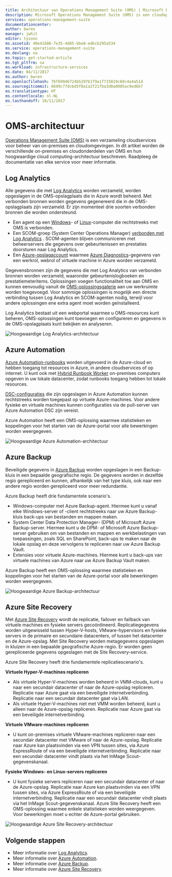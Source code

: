 ```yaml
---
title: Architectuur van Operations Management Suite (OMS) | Microsoft Docs
description: Microsoft Operations Management Suite (OMS) is een cloudoplossing voor IT-beheer van Microsoft waarmee u uw on-premises en cloudinfrastructuur kunt beheren en beveiligen.  In dit artikel worden de verschillende services van OMS beschreven en vindt u koppelingen naar gedetailleerde inhoud.
services: operations-management-suite
documentationcenter: 
author: bwren
manager: jwhit
editor: tysonn
ms.assetid: 40e41686-7e35-4d85-bbe8-edbcb295a534
ms.service: operations-management-suite
ms.devlang: na
ms.topic: get-started-article
ms.tgt_pltfrm: na
ms.workload: infrastructure-services
ms.date: 04/11/2017
ms.author: bwren
ms.openlocfilehash: 76f69946724b5297b1f9a1f715819c69c4a4a51d
ms.sourcegitcommit: 6699c77dcbd5f8a1a2f21fba3d0a0005ac9ed6b7
ms.translationtype: HT
ms.contentlocale: nl-NL
ms.lasthandoff: 10/11/2017
---
```

# <a name="oms-architecture"></a>OMS-architectuur
[Operations Management Suite (OMS)](https://azure.microsoft.com/documentation/services/operations-management-suite/) is een verzameling cloudservices voor beheer van on-premises en cloudomgevingen.  In dit artikel worden de verschillende on-premises en cloudonderdelen van OMS en hun hoogwaardige cloud computing-architectuur beschreven.  Raadpleeg de documentatie van elke service voor meer informatie.

## <a name="log-analytics"></a>Log Analytics
Alle gegevens die met [Log Analytics](https://azure.microsoft.com/documentation/services/log-analytics/) worden verzameld, worden opgeslagen in de OMS-opslagplaats die in Azure wordt beheerd.  Met verbonden bronnen worden gegevens gegenereerd die in de OMS-opslagplaats zijn verzameld.  Er zijn momenteel drie soorten verbonden bronnen die worden ondersteund.

* Een agent op een [Windows](../log-analytics/log-analytics-windows-agents.md)- of [Linux](../log-analytics/log-analytics-linux-agents.md)-computer die rechtstreeks met OMS is verbonden.
* Een SCOM-groep (System Center Operations Manager) [verbonden met Log Analytics](../log-analytics/log-analytics-om-agents.md) .  SCOM-agenten blijven communiceren met beheerservers die gegevens over gebeurtenissen en prestaties doorsturen naar Log Analytics.
* Een [Azure-opslagaccount](../log-analytics/log-analytics-azure-storage.md) waarmee [Azure Diagnostics](../cloud-services/cloud-services-dotnet-diagnostics.md)-gegevens van een werkrol, webrol of virtuele machine in Azure worden verzameld.

Gegevensbronnen zijn de gegevens die met Log Analytics van verbonden bronnen worden verzameld, waaronder gebeurtenislogboeken en prestatiemeteritems.  Oplossingen voegen functionaliteit toe aan OMS en kunnen eenvoudig vanuit de [OMS-oplossingsgalerie](../log-analytics/log-analytics-add-solutions.md) aan uw werkruimte worden toegevoegd.  Voor sommige oplossingen is mogelijk een directe verbinding tussen Log Analytics en SCOM-agenten nodig, terwijl voor andere oplossingen ene extra agent moet worden geïnstalleerd.

Log Analytics bestaat uit een webportal waarmee u OMS-resources kunt beheren, OMS-oplossingen kunt toevoegen en configureren en gegevens in de OMS-opslagplaats kunt bekijken en analyseren.

![Hoogwaardige Log Analytics-architectuur](media/operations-management-suite-architecture/log-analytics.png)

## <a name="azure-automation"></a>Azure Automation
[Azure Automation-runbooks](http://azure.microsoft.com/documentation/services/automation) worden uitgevoerd in de Azure-cloud en hebben toegang tot resources in Azure, in andere cloudservices of op internet.  U kunt ook met [Hybrid Runbook Worker](../automation/automation-hybrid-runbook-worker.md) on-premises computers opgeven in uw lokale datacenter, zodat runbooks toegang hebben tot lokale resources.

[DSC-configuraties](../automation/automation-dsc-overview.md) die zijn opgeslagen in Azure Automation kunnen rechtstreeks worden toegepast op virtuele Azure-machines.  Voor andere fysieke en virtuele machines kunnen configuraties via de pull-server van Azure Automation DSC zijn vereist.

Azure Automation heeft een OMS-oplossing waarmee statistieken en koppelingen voor het starten van de Azure-portal voor alle bewerkingen worden weergegeven.

![Hoogwaardige Azure Automation-architectuur](media/operations-management-suite-architecture/automation.png)

## <a name="azure-backup"></a>Azure Backup
Beveiligde gegevens in [Azure Backup](http://azure.microsoft.com/documentation/services/backup) worden opgeslagen in een Backup-kluis in een bepaalde geografische regio.  De gegevens worden in dezelfde regio gerepliceerd en kunnen, afhankelijk van het type kluis, ook naar een andere regio worden gerepliceerd voor meer redundantie.

Azure Backup heeft drie fundamentele scenario's.

* Windows-computer met Azure Backup-agent.  Hiermee kunt u vanaf elke Windows-server of -client rechtstreeks naar uw Azure Backup-kluis back-ups van bestanden en mappen maken.  
* System Center Data Protection Manager- (DPM) of Microsoft Azure Backup-server. Hiermee kunt u de DPM- of Microsoft Azure Backup-server gebruiken om van bestanden en mappen en werkbelastingen van toepassingen, zoals SQL en SharePoint, back-ups te maken naar de lokale opslag en deze vervolgens te repliceren naar uw Azure Backup Vault.
* Extensies voor virtuele Azure-machines.  Hiermee kunt u back-ups van virtuele machines van Azure naar uw Azure Backup Vault maken.

Azure Backup heeft een OMS-oplossing waarmee statistieken en koppelingen voor het starten van de Azure-portal voor alle bewerkingen worden weergegeven.

![Hoogwaardige Azure Backup-architectuur](media/operations-management-suite-architecture/backup.png)

## <a name="azure-site-recovery"></a>Azure Site Recovery
Met [Azure Site Recovery](http://azure.microsoft.com/documentation/services/site-recovery) wordt de replicatie, failover en failback van virtuele machines en fysieke servers gecoördineerd. Replicatiegegevens worden uitgewisseld tussen Hyper-V-hosts, VMware-hypervisors en fysieke servers in de primaire en secundaire datacenters, of tussen het datacenter en de Azure-opslag.  Met Site Recovery worden metagegevens opgeslagen in kluizen in een bepaalde geografische Azure-regio. Er worden geen gerepliceerde gegevens opgeslagen met de Site Recovery-service.

Azure Site Recovery heeft drie fundamentele replicatiescenario's.

**Virtuele Hyper-V-machines repliceren**

* Als virtuele Hyper-V-machines worden beheerd in VMM-clouds, kunt u naar een secundair datacenter of naar de Azure-opslag repliceren.  Replicatie naar Azure gaat via een beveiligde internetverbinding.  Replicatie naar een secundair datacenter gaat via LAN.
* Als virtuele Hyper-V-machines niet met VMM worden beheerd, kunt u alleen naar de Azure-opslag repliceren.  Replicatie naar Azure gaat via een beveiligde internetverbinding.

**Virtuele VMware-machines repliceren**

* U kunt on-premises virtuele VMware-machines repliceren naar een secundair datacenter met VMware of naar de Azure-opslag.  Replicatie naar Azure kan plaatsvinden via een VPN tussen sites, via Azure ExpressRoute of via een beveiligde internetverbinding. Replicatie naar een secundair datacenter vindt plaats via het InMage Scout-gegevenskanaal.

**Fysieke Windows- en Linux-servers repliceren** 

* U kunt fysieke servers repliceren naar een secundair datacenter of naar de Azure-opslag. Replicatie naar Azure kan plaatsvinden via een VPN tussen sites, via Azure ExpressRoute of via een beveiligde internetverbinding. Replicatie naar een secundair datacenter vindt plaats via het InMage Scout-gegevenskanaal.  Azure Site Recovery heeft een OMS-oplossing waarmee enkele statistieken worden weergegeven. Voor bewerkingen moet u echter de Azure-portal gebruiken.

![Hoogwaardige Azure Site Recovery-architectuur](media/operations-management-suite-architecture/site-recovery.png)

## <a name="next-steps"></a>Volgende stappen
* Meer informatie over [Log Analytics](http://azure.microsoft.com/documentation/services/log-analytics).
* Meer informatie over [Azure Automation](https://azure.microsoft.com/documentation/services/automation).
* Meer informatie over [Azure Backup](http://azure.microsoft.com/documentation/services/backup).
* Meer informatie over [Azure Site Recovery](http://azure.microsoft.com/documentation/services/site-recovery).

